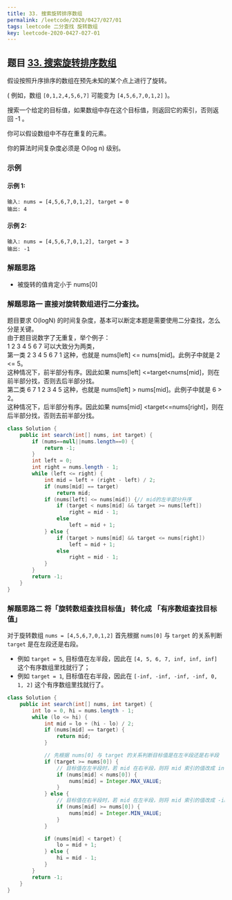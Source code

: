 ```yaml
---
title: 33. 搜索旋转排序数组
permalink: /leetcode/2020/0427/027/01
tags: leetcode 二分查找 旋转数组
key: leetcode-2020-0427-027-01
---
```


## 题目 [33. 搜索旋转排序数组](https://leetcode-cn.com/problems/search-in-rotated-sorted-array/)
假设按照升序排序的数组在预先未知的某个点上进行了旋转。

( 例如，数组 ``[0,1,2,4,5,6,7]`` 可能变为 ``[4,5,6,7,0,1,2]`` )。

搜索一个给定的目标值，如果数组中存在这个目标值，则返回它的索引，否则返回 -1 。

你可以假设数组中不存在重复的元素。

你的算法时间复杂度必须是 O(log n) 级别。

### 示例
#### 示例 1:
```
输入: nums = [4,5,6,7,0,1,2], target = 0
输出: 4
```
#### 示例 2:
```
输入: nums = [4,5,6,7,0,1,2], target = 3
输出: -1
```
### 解题思路
- 被旋转的值肯定小于 nums[0]

### 解题思路一 直接对旋转数组进行二分查找。
题目要求 O(logN) 的时间复杂度，基本可以断定本题是需要使用二分查找，怎么分是关键。   
由于题目说数字了无重复，举个例子：   
1 2 3 4 5 6 7 可以大致分为两类，   
第一类 2 3 4 5 6 7 1 这种，也就是 nums[left] <= nums[mid]。此例子中就是 2 <= 5。   
这种情况下，前半部分有序。因此如果 nums[left] <=target<nums[mid]，则在前半部分找，否则去后半部分找。   
第二类 6 7 1 2 3 4 5 这种，也就是 nums[left] > nums[mid]。此例子中就是 6 > 2。   
这种情况下，后半部分有序。因此如果 nums[mid] <target<=nums[right]，则在后半部分找，否则去前半部分找。    


```java
class Solution {
    public int search(int[] nums, int target) {
        if (nums==null||nums.length==0) {
            return -1;
        }
        int left = 0;
        int right = nums.length - 1;
        while (left <= right) {
            int mid = left + (right - left) / 2;
            if (nums[mid] == target)
                return mid;
            if (nums[left] <= nums[mid]) {// mid的左半部分升序
                if (target < nums[mid] && target >= nums[left])
                    right = mid - 1;
                else
                    left = mid + 1;
            } else {
                if (target > nums[mid] && target <= nums[right])
                    left = mid + 1;
                else
                    right = mid - 1;
            }
        }
        return -1;
    }
}
```

### 解题思路二 将「旋转数组查找目标值」 转化成 「有序数组查找目标值」  
对于旋转数组 `nums = [4,5,6,7,0,1,2]`
首先根据 `nums[0]` 与 `target` 的关系判断 `target` 是在左段还是右段。    
- 例如 `target = 5`, 目标值在左半段，因此在 `[4, 5, 6, 7, inf, inf, inf]` 这个有序数组里找就行了；
- 例如 `target = 1`, 目标值在右半段，因此在 `[-inf, -inf, -inf, -inf, 0, 1, 2]` 这个有序数组里找就行了。

```java
class Solution {
    public int search(int[] nums, int target) {
        int lo = 0, hi = nums.length - 1;
        while (lo <= hi) {
            int mid = lo + (hi - lo) / 2;
            if (nums[mid] == target) {
                return mid;
            }

            // 先根据 nums[0] 与 target 的关系判断目标值是在左半段还是右半段
            if (target >= nums[0]) {
                // 目标值在左半段时，若 mid 在右半段，则将 mid 索引的值改成 inf
                if (nums[mid] < nums[0]) {
                    nums[mid] = Integer.MAX_VALUE;
                }
            } else {
                // 目标值在右半段时，若 mid 在左半段，则将 mid 索引的值改成 -inf
                if (nums[mid] >= nums[0]) {
                    nums[mid] = Integer.MIN_VALUE;
                }
            }

            if (nums[mid] < target) {
                lo = mid + 1;
            } else {
                hi = mid - 1;
            }
        }
        return -1;
    }
}

```

